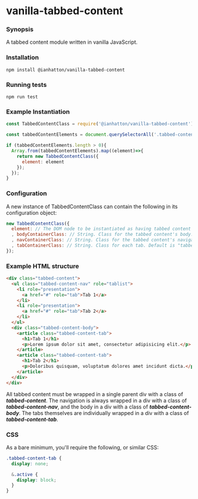 # vanilla-tabbed-content

### Synopsis
A tabbed content module written in vanilla JavaScript.

### Installation
```
npm install @ianhatton/vanilla-tabbed-content
```

### Running tests
```
npm run test
```

### Example Instantiation
```javascript
const TabbedContentClass = require('@ianhatton/vanilla-tabbed-content');

const tabbedContentElements = document.querySelectorAll('.tabbed-content');

if (tabbedContentElements.length > 0){
  Array.from(tabbedContentElements).map((element)=>{
    return new TabbedContentClass({
      element: element
    });
  });
}
```

### Configuration
A new instance of TabbedContentClass can contain the following in its configuration object:
```javascript
new TabbedContentClass({
  element: // The DOM node to be instantiated as having tabbed content
  , bodyContainerClass: // String. Class for the tabbed content's body. Default is "tabbed-content-body"
  , navContainerClass: // String. Class for the tabbed content's navigation. Default is "tabbed-content-nav"
  , tabContainerClass: // String. Class for each tab. Default is "tabbed-content-tab"
});
```

### Example HTML structure
```html
<div class="tabbed-content">
  <ul class="tabbed-content-nav" role="tablist">
    <li role="presentation">
      <a href="#" role="tab">Tab 1</a>
    </li>
    <li role="presentation">
      <a href="#" role="tab">Tab 2</a>
    </li>
  </ul>
  <div class="tabbed-content-body">
    <article class="tabbed-content-tab">
      <h1>Tab 1</h1>
      <p>Lorem ipsum dolor sit amet, consectetur adipisicing elit.</p>
    </article>
    <article class="tabbed-content-tab">
      <h1>Tab 2</h1>
      <p>Doloribus quisquam, voluptatum dolores amet incidunt dicta.</p>
    </article>
  </div>
</div>
```

All tabbed content must be wrapped in a single parent div with a class of ***tabbed-content***. The navigation is always wrapped in a div with a class of ***tabbed-content-nav***, and the body in a div with a class of ***tabbed-content-body***. The tabs themselves are individually wrapped in a div with a class of ***tabbed-content-tab***.

### CSS
As a bare minimum, you'll require the following, or similar CSS:

```scss
.tabbed-content-tab {
  display: none;

  &.active {
    display: block;
  }
}
```